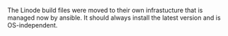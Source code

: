 The Linode build files were moved to their own infrastucture that is managed now by ansible. It should always install the latest version and is OS-independent.
